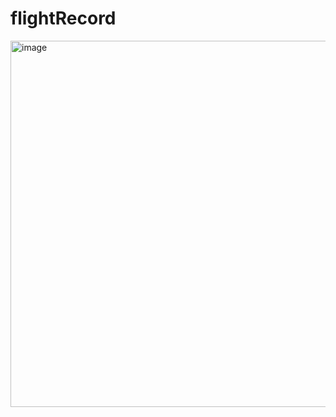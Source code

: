 # flightRecord

<img width="586" alt="image" src="https://github.com/PainCodermax/flightRecord/assets/89244658/8d4fc4de-4fa2-4fbc-91e7-ea19a447a8a9">

